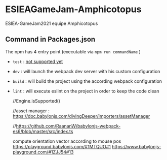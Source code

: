 # ESIEAGameJam-Amphicotopus
ESIEA-GameJam2021 equipe Amphicotopus

## Command in Packages.json
The npm has 4 entry point (executable via `npm run commandName` )
- `test` : [not supported yet](https://www.youtube.com/watch?v=Qaks25zJlcw)
- `dev` : will launch the webpack dev server with his custom configuration
- `build` : will build the project using the according webpack configuration
- `lint` : will execute eslint on the project in order to keep the code clean

    //Engine.isSupported()

    //asset manager : https://doc.babylonjs.com/divingDeeper/importers/assetManager

    //https://github.com/RaananW/babylonjs-webpack-es6/blob/master/src/index.ts


    compute orientation vector according to mouse pos
    https://playground.babylonjs.com/#1MTQUO#1
    https://www.babylonjs-playground.com/#1ZJJ54#13